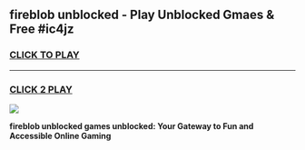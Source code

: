 
## fireblob unblocked - Play Unblocked Gmaes & Free #ic4jz
<h3>
<a href="https://news.freeplayer.one?title=fireblob_unblocked&ref=03M">CLICK TO PLAY</a></h3>
<hr>

<h3>
<a href="https://news.freeplayer.one?title=fireblob_unblocked&ref=03M">CLICK 2 PLAY</a>
  
</h3>

<a href="https://news.freeplayer.one?title=fireblob_unblocked&ref=03M"><img src="https://clearcache.store/games.png"></a>


**fireblob unblocked games unblocked: Your Gateway to Fun and Accessible Online Gaming**
